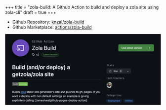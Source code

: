 +++
title = "zola-build: A Github Action to build and deploy a zola site using zola-cli"
draft = true
+++

- Github Repository: [knzai/zola-build](https://github.com/knzai/zola-build)
- Github Marketplace: [actions/zola-build](https://github.com/marketplace/actions/zola-build)

![image](/assets/images/projects/zola-build.png)

<!-- more --> 